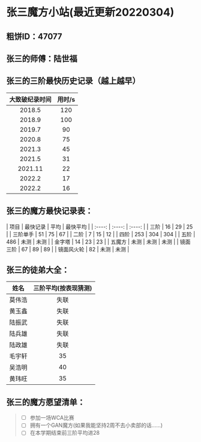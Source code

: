 # 张三魔方小站(最近更新20220304)
## 粗饼ID：47077
## 张三的师傅：陆世福
## 张三的三阶最快历史记录（越上越早）
| 大致破纪录时间 | 用时/s |
| :----------: | :---: |
| 2018.5 | 120 |
| 2018.9 | 100 |
| 2019.7 | 90 |
| 2020.8 | 75 |
| 2021.3 | 45 |
| 2021.5 | 31 |
| 2021.11 | 22 |
| 2022.2 | 17 |
| 2022.2 | 16 |
## 张三的魔方最快记录表：
| 项目 | 最快记录 | 平均 | 最快平均 |
| :----: | :----: | :----: |
| 三阶 | 16 | 29 | 25 |
| 三阶单手 | 51 | 75 | 67 |
| 二阶 | 7 | 15 | 12 |
| 四阶 | 253 | 304 | 304 |
| 五阶 | 486 | 未测 | 未测 |
| 金字塔 | 14 | 23 | 23 |
| 五魔方 | 未测 | 未测 | 未测 |
| 镜面三阶 | 67 | 89 | 89 |
| 镜面风火轮 | 82 | 未测 | 未测 |
## 张三的徒弟大全：
| 姓名 | 三阶平均(按表现猜测) |
| :---: | :---: |
| 莫伟浩 | 失联 |
| 黄玉鑫 | 失联 |
| 陆振武 | 失联 |
| 陆兵雄 | 失联 |
| 陆政雄 | 失联 |
| 毛宇轩 | 35 |
| 吴浩明 | 40 |
| 黄玮旺 | 35 |
## 张三的魔方愿望清单：
> - [ ] 参加一场WCA比赛
> - [ ] 拥有一个GAN魔方(如果我能坚持2周不去小卖部的话……)
> - [ ] 在本学期结束前三阶平均进28
